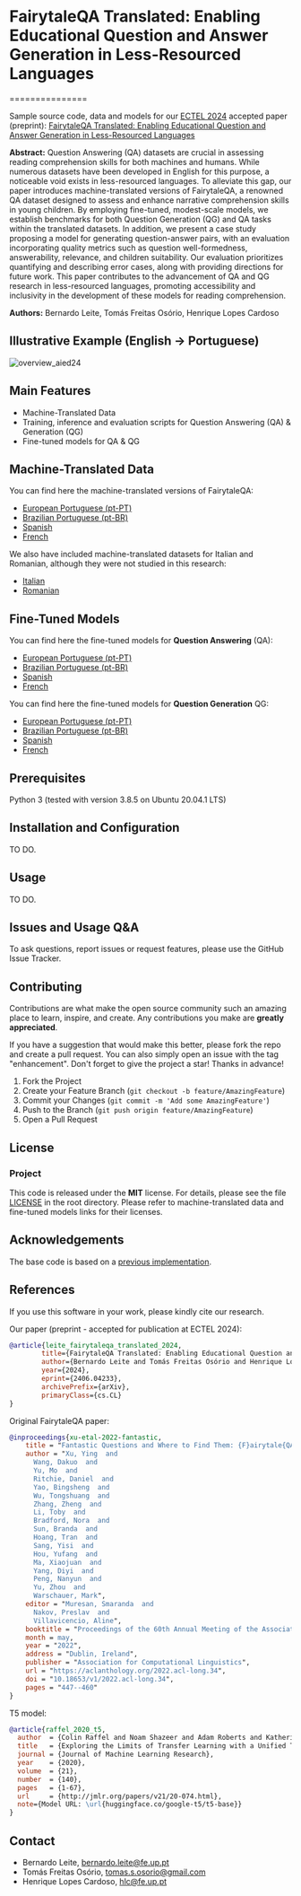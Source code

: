 # FairytaleQA Translated: Enabling Educational Question and Answer Generation in Less-Resourced Languages
===============

Sample source code, data and models for our [ECTEL 2024](https://ea-tel.eu/ectel2024) accepted paper (preprint): [FairytaleQA Translated: Enabling Educational Question and Answer Generation in Less-Resourced Languages](https://arxiv.org/abs/2406.04233)

**Abstract:** Question Answering (QA) datasets are crucial in assessing reading comprehension skills for both machines and humans. While numerous datasets have been developed in English for this purpose, a noticeable void exists in less-resourced languages. To alleviate this gap, our paper introduces machine-translated versions of FairytaleQA, a renowned QA dataset designed to assess and enhance narrative comprehension skills in young children. By employing fine-tuned, modest-scale models, we establish benchmarks for both Question Generation (QG) and QA tasks within the translated datasets. In addition, we present a case study proposing a model for generating question-answer pairs, with an evaluation incorporating quality metrics such as question well-formedness, answerability, relevance, and children suitability. Our evaluation prioritizes quantifying and describing error cases, along with providing directions for future work. This paper contributes to the advancement of QA and QG research in less-resourced languages, promoting accessibility and inclusivity in the development of these models for reading comprehension.

**Authors:** Bernardo Leite, Tomás Freitas Osório, Henrique Lopes Cardoso

## Illustrative Example (English → Portuguese)
![overview_aied24](https://github.com/bernardoleite/fairytaleqa-translated/assets/22004638/292b0703-16b6-4261-9d7b-4f81edf6154f)

## Main Features
* Machine-Translated Data
* Training, inference and evaluation scripts for Question Answering (QA) & Generation (QG)
* Fine-tuned models for QA & QG

## Machine-Translated Data
You can find here the machine-translated versions of FairytaleQA:
* [European Portuguese (pt-PT)](https://huggingface.co/datasets/benjleite/FairytaleQA-translated-ptPT)
* [Brazilian Portuguese (pt-BR)](https://huggingface.co/datasets/benjleite/FairytaleQA-translated-ptBR)
* [Spanish](https://huggingface.co/datasets/benjleite/FairytaleQA-translated-spanish)
* [French](https://huggingface.co/datasets/benjleite/FairytaleQA-translated-french)

We also have included machine-translated datasets for Italian and Romanian, although they were not studied in this research:
* [Italian](https://huggingface.co/datasets/benjleite/FairytaleQA-translated-italian)
* [Romanian](https://huggingface.co/datasets/benjleite/FairytaleQA-translated-romanian)

## Fine-Tuned Models
You can find here the fine-tuned models for **Question Answering** (QA):
* [European Portuguese (pt-PT)](https://huggingface.co/benjleite/ptt5-ptpt-qa)
* [Brazilian Portuguese (pt-BR)](https://huggingface.co/benjleite/ptt5-ptbr-qa)
* [Spanish](https://huggingface.co/benjleite/t5s-spanish-qa)
* [French](https://huggingface.co/benjleite/t5-french-qa)

You can find here the fine-tuned models for **Question Generation** QG:
* [European Portuguese (pt-PT)](https://huggingface.co/benjleite/ptt5-ptpt-qg)
* [Brazilian Portuguese (pt-BR)](https://huggingface.co/benjleite/ptt5-ptbr-qg)
* [Spanish](https://huggingface.co/benjleite/t5s-spanish-qg)
* [French](https://huggingface.co/benjleite/t5-french-qg)

## Prerequisites
Python 3 (tested with version 3.8.5 on Ubuntu 20.04.1 LTS)

## Installation and Configuration
TO DO.
## Usage
TO DO.

## Issues and Usage Q&A
To ask questions, report issues or request features, please use the GitHub Issue Tracker.

## Contributing
Contributions are what make the open source community such an amazing place to learn, inspire, and create. Any contributions you make are **greatly appreciated**.

If you have a suggestion that would make this better, please fork the repo and create a pull request. You can also simply open an issue with the tag "enhancement". Don't forget to give the project a star! Thanks in advance!

1. Fork the Project
2. Create your Feature Branch (`git checkout -b feature/AmazingFeature`)
3. Commit your Changes (`git commit -m 'Add some AmazingFeature'`)
4. Push to the Branch (`git push origin feature/AmazingFeature`)
5. Open a Pull Request

## License
### Project
This code is released under the **MIT** license. For details, please see the file [LICENSE](https://github.com/bernardoleite/fairytaleqa-translated/blob/main/LICENSE) in the root directory. Please refer to machine-translated data and fine-tuned models links for their licenses.


## Acknowledgements
The base code is based on a [previous implementation](https://github.com/bernardoleite/question-generation-control).

## References
If you use this software in your work, please kindly cite our research.

Our paper (preprint - accepted for publication at ECTEL 2024):
```bibtex
@article{leite_fairytaleqa_translated_2024,
        title={FairytaleQA Translated: Enabling Educational Question and Answer Generation in Less-Resourced Languages}, 
        author={Bernardo Leite and Tomás Freitas Osório and Henrique Lopes Cardoso},
        year={2024},
        eprint={2406.04233},
        archivePrefix={arXiv},
        primaryClass={cs.CL}
}
```

Original FairytaleQA paper:
```bibtex
@inproceedings{xu-etal-2022-fantastic,
    title = "Fantastic Questions and Where to Find Them: {F}airytale{QA} {--} An Authentic Dataset for Narrative Comprehension",
    author = "Xu, Ying  and
      Wang, Dakuo  and
      Yu, Mo  and
      Ritchie, Daniel  and
      Yao, Bingsheng  and
      Wu, Tongshuang  and
      Zhang, Zheng  and
      Li, Toby  and
      Bradford, Nora  and
      Sun, Branda  and
      Hoang, Tran  and
      Sang, Yisi  and
      Hou, Yufang  and
      Ma, Xiaojuan  and
      Yang, Diyi  and
      Peng, Nanyun  and
      Yu, Zhou  and
      Warschauer, Mark",
    editor = "Muresan, Smaranda  and
      Nakov, Preslav  and
      Villavicencio, Aline",
    booktitle = "Proceedings of the 60th Annual Meeting of the Association for Computational Linguistics (Volume 1: Long Papers)",
    month = may,
    year = "2022",
    address = "Dublin, Ireland",
    publisher = "Association for Computational Linguistics",
    url = "https://aclanthology.org/2022.acl-long.34",
    doi = "10.18653/v1/2022.acl-long.34",
    pages = "447--460"
}
```

T5 model:
```bibtex
@article{raffel_2020_t5,
  author  = {Colin Raffel and Noam Shazeer and Adam Roberts and Katherine Lee and Sharan Narang and Michael Matena and Yanqi Zhou and Wei Li and Peter J. Liu},
  title   = {Exploring the Limits of Transfer Learning with a Unified Text-to-Text Transformer},
  journal = {Journal of Machine Learning Research},
  year    = {2020},
  volume  = {21},
  number  = {140},
  pages   = {1-67},
  url     = {http://jmlr.org/papers/v21/20-074.html},
  note={Model URL: \url{huggingface.co/google-t5/t5-base}}
}
```

## Contact
* Bernardo Leite, bernardo.leite@fe.up.pt
* Tomás Freitas Osório, tomas.s.osorio@gmail.com
* Henrique Lopes Cardoso, hlc@fe.up.pt
